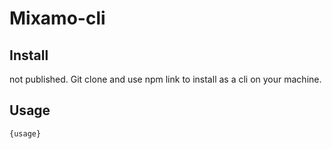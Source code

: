 # Mixamo-cli

## Install

not published. Git clone and use npm link to install as a cli on your machine.

## Usage

```
{usage}
```